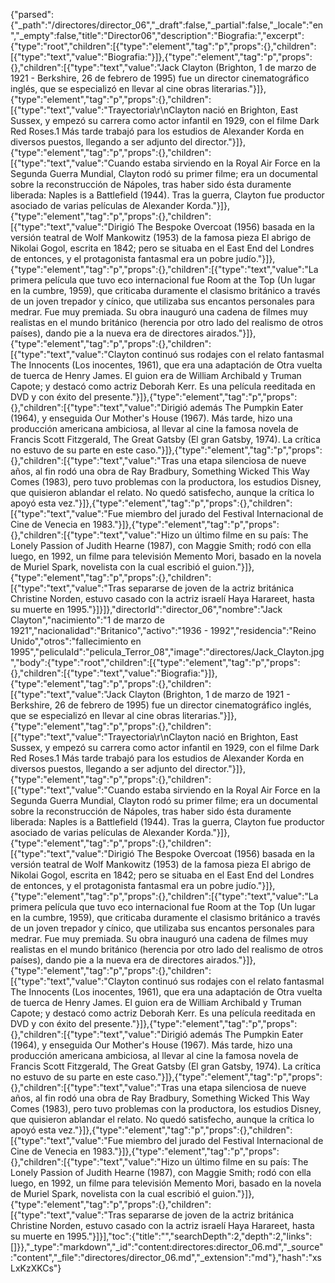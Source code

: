 {"parsed":{"_path":"/directores/director_06","_draft":false,"_partial":false,"_locale":"en","_empty":false,"title":"Director06","description":"Biografia:","excerpt":{"type":"root","children":[{"type":"element","tag":"p","props":{},"children":[{"type":"text","value":"Biografia:"}]},{"type":"element","tag":"p","props":{},"children":[{"type":"text","value":"Jack Clayton (Brighton, 1 de marzo de 1921 - Berkshire, 26 de febrero de 1995) fue un director cinematográfico inglés, que se especializó en llevar al cine obras literarias."}]},{"type":"element","tag":"p","props":{},"children":[{"type":"text","value":"Trayectoria\r\nClayton nació en Brighton, East Sussex, y empezó su carrera como actor infantil en 1929, con el filme Dark Red Roses.1​ Más tarde trabajó para los estudios de Alexander Korda en diversos puestos, llegando a ser adjunto del director."}]},{"type":"element","tag":"p","props":{},"children":[{"type":"text","value":"Cuando estaba sirviendo en la Royal Air Force en la Segunda Guerra Mundial, Clayton rodó su primer filme; era un documental sobre la reconstrucción de Nápoles, tras haber sido ésta duramente liberada: Naples is a Battlefield (1944). Tras la guerra, Clayton fue productor asociado de varias películas de Alexander Korda."}]},{"type":"element","tag":"p","props":{},"children":[{"type":"text","value":"Dirigió The Bespoke Overcoat (1956) basada en la versión teatral de Wolf Mankowitz (1953) de la famosa pieza El abrigo de Nikolai Gogol, escrita en 1842; pero se situaba en el East End del Londres de entonces, y el protagonista fantasmal era un pobre judío."}]},{"type":"element","tag":"p","props":{},"children":[{"type":"text","value":"La primera película que tuvo eco internacional fue Room at the Top (Un lugar en la cumbre, 1959), que criticaba duramente el clasismo británico a través de un joven trepador y cínico, que utilizaba sus encantos personales para medrar. Fue muy premiada. Su obra inauguró una cadena de filmes muy realistas en el mundo británico (herencia por otro lado del realismo de otros países), dando pie a la nueva era de directores airados."}]},{"type":"element","tag":"p","props":{},"children":[{"type":"text","value":"Clayton continuó sus rodajes con el relato fantasmal The Innocents (Los inocentes, 1961), que era una adaptación de Otra vuelta de tuerca de Henry James. El guion era de William Archibald y Truman Capote; y destacó como actriz Deborah Kerr. Es una película reeditada en DVD y con éxito del presente."}]},{"type":"element","tag":"p","props":{},"children":[{"type":"text","value":"Dirigió además The Pumpkin Eater (1964), y enseguida Our Mother's House (1967). Más tarde, hizo una producción americana ambiciosa, al llevar al cine la famosa novela de Francis Scott Fitzgerald, The Great Gatsby (El gran Gatsby, 1974). La crítica no estuvo de su parte en este caso."}]},{"type":"element","tag":"p","props":{},"children":[{"type":"text","value":"Tras una etapa silenciosa de nueve años, al fin rodó una obra de Ray Bradbury, Something Wicked This Way Comes (1983), pero tuvo problemas con la productora, los estudios Disney, que quisieron ablandar el relato. No quedó satisfecho, aunque la crítica lo apoyó esta vez."}]},{"type":"element","tag":"p","props":{},"children":[{"type":"text","value":"Fue miembro del jurado del Festival Internacional de Cine de Venecia en 1983."}]},{"type":"element","tag":"p","props":{},"children":[{"type":"text","value":"Hizo un último filme en su país: The Lonely Passion of Judith Hearne (1987), con Maggie Smith; rodó con ella luego, en 1992, un filme para televisión Memento Mori, basado en la novela de Muriel Spark, novelista con la cual escribió el guion."}]},{"type":"element","tag":"p","props":{},"children":[{"type":"text","value":"Tras separarse de joven de la actriz británica Christine Norden, estuvo casado con la actriz israelí Haya Harareet, hasta su muerte en 1995."}]}]},"directorId":"director_06","nombre":"Jack Clayton","nacimiento":"1 de marzo de 1921","nacionalidad":"Britanico","activo":"1936 - 1992","residencia":"Reino Unido","otros":"fallecimiento en 1995","peliculaId":"pelicula_Terror_08","image":"directores/Jack_Clayton.jpg","body":{"type":"root","children":[{"type":"element","tag":"p","props":{},"children":[{"type":"text","value":"Biografia:"}]},{"type":"element","tag":"p","props":{},"children":[{"type":"text","value":"Jack Clayton (Brighton, 1 de marzo de 1921 - Berkshire, 26 de febrero de 1995) fue un director cinematográfico inglés, que se especializó en llevar al cine obras literarias."}]},{"type":"element","tag":"p","props":{},"children":[{"type":"text","value":"Trayectoria\r\nClayton nació en Brighton, East Sussex, y empezó su carrera como actor infantil en 1929, con el filme Dark Red Roses.1​ Más tarde trabajó para los estudios de Alexander Korda en diversos puestos, llegando a ser adjunto del director."}]},{"type":"element","tag":"p","props":{},"children":[{"type":"text","value":"Cuando estaba sirviendo en la Royal Air Force en la Segunda Guerra Mundial, Clayton rodó su primer filme; era un documental sobre la reconstrucción de Nápoles, tras haber sido ésta duramente liberada: Naples is a Battlefield (1944). Tras la guerra, Clayton fue productor asociado de varias películas de Alexander Korda."}]},{"type":"element","tag":"p","props":{},"children":[{"type":"text","value":"Dirigió The Bespoke Overcoat (1956) basada en la versión teatral de Wolf Mankowitz (1953) de la famosa pieza El abrigo de Nikolai Gogol, escrita en 1842; pero se situaba en el East End del Londres de entonces, y el protagonista fantasmal era un pobre judío."}]},{"type":"element","tag":"p","props":{},"children":[{"type":"text","value":"La primera película que tuvo eco internacional fue Room at the Top (Un lugar en la cumbre, 1959), que criticaba duramente el clasismo británico a través de un joven trepador y cínico, que utilizaba sus encantos personales para medrar. Fue muy premiada. Su obra inauguró una cadena de filmes muy realistas en el mundo británico (herencia por otro lado del realismo de otros países), dando pie a la nueva era de directores airados."}]},{"type":"element","tag":"p","props":{},"children":[{"type":"text","value":"Clayton continuó sus rodajes con el relato fantasmal The Innocents (Los inocentes, 1961), que era una adaptación de Otra vuelta de tuerca de Henry James. El guion era de William Archibald y Truman Capote; y destacó como actriz Deborah Kerr. Es una película reeditada en DVD y con éxito del presente."}]},{"type":"element","tag":"p","props":{},"children":[{"type":"text","value":"Dirigió además The Pumpkin Eater (1964), y enseguida Our Mother's House (1967). Más tarde, hizo una producción americana ambiciosa, al llevar al cine la famosa novela de Francis Scott Fitzgerald, The Great Gatsby (El gran Gatsby, 1974). La crítica no estuvo de su parte en este caso."}]},{"type":"element","tag":"p","props":{},"children":[{"type":"text","value":"Tras una etapa silenciosa de nueve años, al fin rodó una obra de Ray Bradbury, Something Wicked This Way Comes (1983), pero tuvo problemas con la productora, los estudios Disney, que quisieron ablandar el relato. No quedó satisfecho, aunque la crítica lo apoyó esta vez."}]},{"type":"element","tag":"p","props":{},"children":[{"type":"text","value":"Fue miembro del jurado del Festival Internacional de Cine de Venecia en 1983."}]},{"type":"element","tag":"p","props":{},"children":[{"type":"text","value":"Hizo un último filme en su país: The Lonely Passion of Judith Hearne (1987), con Maggie Smith; rodó con ella luego, en 1992, un filme para televisión Memento Mori, basado en la novela de Muriel Spark, novelista con la cual escribió el guion."}]},{"type":"element","tag":"p","props":{},"children":[{"type":"text","value":"Tras separarse de joven de la actriz británica Christine Norden, estuvo casado con la actriz israelí Haya Harareet, hasta su muerte en 1995."}]}],"toc":{"title":"","searchDepth":2,"depth":2,"links":[]}},"_type":"markdown","_id":"content:directores:director_06.md","_source":"content","_file":"directores/director_06.md","_extension":"md"},"hash":"xsLxKzXKCs"}